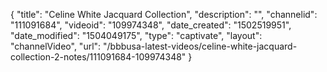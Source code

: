 {
    "title": "Celine White Jacquard Collection",
    "description": "",
    "channelid": "111091684",
    "videoid": "109974348",
    "date_created": "1502519951",
    "date_modified": "1504049175",
    "type": "captivate",
    "layout": "channelVideo",
    "url": "\/bbbusa-latest-videos\/celine-white-jacquard-collection-2-notes\/111091684-109974348"
}